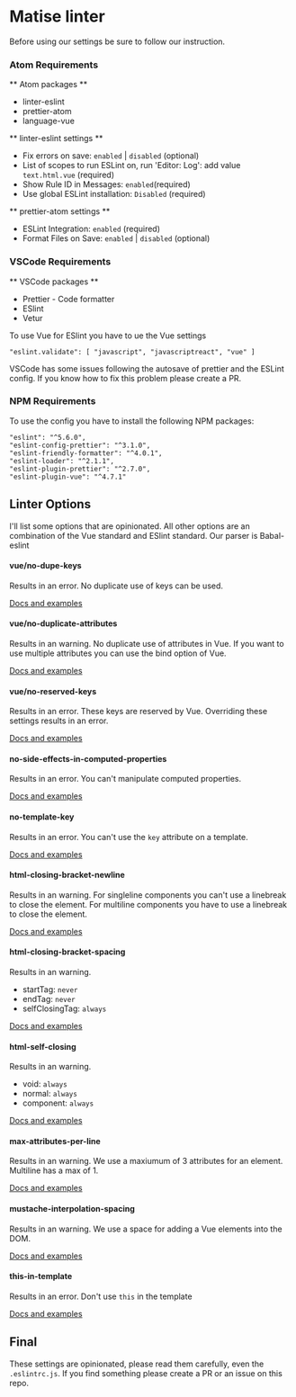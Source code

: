# Matise linter
Before using our settings be sure to follow our instruction.


### Atom Requirements
** Atom packages **
* linter-eslint
* prettier-atom
* language-vue

** linter-eslint settings **
* Fix errors on save: `enabled` | `disabled` (optional)
* List of scopes to run ESLint on, run 'Editor: Log': add value `text.html.vue` (required)
* Show Rule ID in Messages: `enabled`(required)
* Use global ESLint installation: `Disabled` (required)

** prettier-atom settings **
* ESLint Integration: `enabled` (required)
* Format Files on Save: `enabled` | `disabled` (optional)

### VSCode Requirements
** VSCode packages **

* Prettier - Code formatter
* ESlint
* Vetur

To use Vue for ESlint you have to ue the Vue settings

`"eslint.validate": [ "javascript", "javascriptreact", "vue" ]`

VSCode has some issues following the autosave of prettier and the ESLint config. If you know how to fix this problem please create a PR.

### NPM Requirements

To use the config you have to install the following NPM packages:

```
"eslint": "^5.6.0",
"eslint-config-prettier": "^3.1.0",
"eslint-friendly-formatter": "^4.0.1",
"eslint-loader": "^2.1.1",
"eslint-plugin-prettier": "^2.7.0",
"eslint-plugin-vue": "^4.7.1"
```


## Linter Options
I'll list some options that are opinionated. All other options are an combination of the Vue standard and ESlint standard. Our parser is Babal-eslint

#### vue/no-dupe-keys
Results in an error. No duplicate use of keys can be used.

[Docs and examples](https://github.com/vuejs/eslint-plugin-vue/blob/master/docs/rules/no-dupe-keys.md)

#### vue/no-duplicate-attributes
Results in an warning. No duplicate use of attributes in Vue. If you want to use multiple attributes you can use the bind option of Vue.

[Docs and examples](https://github.com/vuejs/eslint-plugin-vue/blob/master/docs/rules/no-duplicate-attributes.md)

#### vue/no-reserved-keys
Results in an error. These keys are reserved by Vue. Overriding these settings results in an error.

[Docs and examples](https://github.com/vuejs/eslint-plugin-vue/blob/master/docs/rules/no-reserved-keys.md)

#### no-side-effects-in-computed-properties
Results in an error. You can't manipulate computed properties.  

[Docs and examples](https://github.com/vuejs/eslint-plugin-vue/blob/master/docs/rules/no-side-effects-in-computed-properties.md)

#### no-template-key
Results in an error. You can't use the `key` attribute on a template.

[Docs and examples](https://github.com/vuejs/eslint-plugin-vue/blob/master/docs/rules/no-template-key.md)

#### html-closing-bracket-newline
Results in an warning. For singleline components you can't use a linebreak to close the element. For multiline components you have to use a linebreak to close the element.

[Docs and examples](https://github.com/vuejs/eslint-plugin-vue/blob/master/docs/rules/html-closing-bracket-newline.md)

#### html-closing-bracket-spacing
Results in an warning.
* startTag: `never`
* endTag: `never`
* selfClosingTag: `always`

[Docs and examples](https://github.com/vuejs/eslint-plugin-vue/blob/master/docs/rules/html-closing-bracket-spacing.md)

#### html-self-closing
Results in an warning.
* void: `always`
* normal: `always`
* component: `always`

[Docs and examples](https://github.com/vuejs/eslint-plugin-vue/blob/master/docs/rules/html-self-closing.md)

#### max-attributes-per-line
Results in an warning. We use a maxiumum of 3 attributes for an element. Multiline has a max of 1.

[Docs and examples](https://github.com/vuejs/eslint-plugin-vue/blob/master/docs/rules/max-attributes-per-line.md)

#### mustache-interpolation-spacing
Results in an warning. We use a space for adding a Vue elements into the DOM.

[Docs and examples](https://github.com/vuejs/eslint-plugin-vue/blob/master/docs/rules/mustache-interpolation-spacing.md)

#### this-in-template
Results in an error. Don't use `this` in the template

[Docs and examples](https://github.com/vuejs/eslint-plugin-vue/blob/master/docs/rules/this-in-template.md)


## Final
These settings are opinionated, please read them carefully, even the `.eslintrc.js`. If you find something please create a PR or an issue on this repo.
